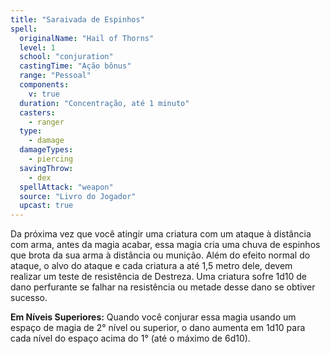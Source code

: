 ```yaml
---
title: "Saraivada de Espinhos"
spell:
  originalName: "Hail of Thorns"
  level: 1
  school: "conjuration"
  castingTime: "Ação bônus"
  range: "Pessoal"
  components:
    v: true
  duration: "Concentração, até 1 minuto"
  casters:
    - ranger
  type:
    - damage
  damageTypes:
    - piercing
  savingThrow:
    - dex
  spellAttack: "weapon"
  source: "Livro do Jogador"
  upcast: true
---
```


Da próxima vez que você atingir uma criatura com um ataque à distância com arma, antes da magia acabar, essa magia cria uma chuva de espinhos que brota da sua arma à distância ou munição. Além do efeito normal do ataque, o alvo do ataque e cada criatura a até 1,5 metro dele, devem realizar um teste de resistência de Destreza. Uma criatura sofre 1d10 de dano perfurante se falhar na resistência ou metade desse dano se obtiver sucesso.

**Em Níveis Superiores:** Quando você conjurar essa magia usando um espaço de magia de 2° nível ou superior, o dano aumenta em 1d10 para cada nível do espaço acima do 1° (até o máximo de 6d10).
